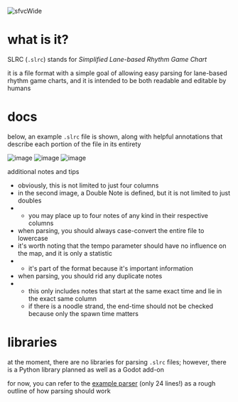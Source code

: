 ![sfvcWide](https://github.com/Gapva/SLRC/assets/90116898/b47cc84a-b7b2-4ac5-af00-f06573f553d4)

# what is it?

SLRC (`.slrc`) stands for *Simplified Lane-based Rhythm Game Chart*

it is a file format with a simple goal of allowing easy parsing for lane-based rhythm game charts, and it is intended to be both readable and editable by humans

# docs

below, an example `.slrc` file is shown, along with helpful annotations that describe each portion of the file in its entirety

![image](https://github.com/Gapva/SLRC/assets/90116898/e2797768-9724-4315-9593-3c9650849820)
![image](https://github.com/Gapva/SLRC/assets/90116898/694a23b6-fc5e-482b-8551-764b54e639b1)
![image](https://github.com/Gapva/SLRC/assets/90116898/8658f65b-2510-4183-9637-ba9024af0053)

additional notes and tips
- obviously, this is not limited to just four columns
- in the second image, a Double Note is defined, but it is not limited to just doubles
- - you may place up to four notes of any kind in their respective columns
- when parsing, you should always case-convert the entire file to lowercase
- it's worth noting that the tempo parameter should have no influence on the map, and it is only a statistic
- - it's part of the format because it's important information
- when parsing, you should rid any duplicate notes
- - this only includes notes that start at the same exact time and lie in the exact same column
  - if there is a noodle strand, the end-time should not be checked because only the spawn time matters

# libraries

at the moment, there are no libraries for parsing `.slrc` files; however, there is a Python library planned as well as a Godot add-on

for now, you can refer to the [example parser](/example/example.py) (only 24 lines!) as a rough outline of how parsing should work
